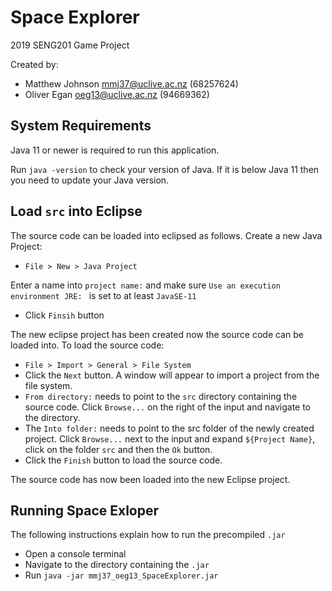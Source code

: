 # Space Explorer
2019 SENG201 Game Project

Created by:
* Matthew Johnson <mmj37@uclive.ac.nz> (68257624)
* Oliver Egan <oeg13@uclive.ac.nz> (94669362)

## System Requirements
Java 11 or newer is required to run this application.

Run `java -version` to check your version of Java. If it is below Java 11 then you need
to update your Java version.

## Load `src` into Eclipse 
The source code can be loaded into eclipsed as follows. Create a new Java Project:

* `File > New > Java Project`

Enter a name into `project name:` and make sure `Use an execution environment JRE: ` is
set to at least `JavaSE-11`

* Click `Finsih` button

The new eclipse project has been created now the source code can be loaded into. To load
the source code:

* `File > Import > General > File System`
* Click the `Next` button. A window will appear to import a project from the file system.
* `From directory:` needs to point to the `src` directory containing the source code. Click `Browse...`
on the right of the input and navigate to the directory.
* The `Into folder:` needs to point to the src folder of the newly created project. Click `Browse...`
next to the input and expand `${Project Name}`, click on the folder `src` and then the `Ok` button.
* Click the `Finish` button to load the source code.

The source code has now been loaded into the new Eclipse project.




## Running Space Exloper
The following instructions explain how to run the precompiled `.jar`
* Open a console terminal
* Navigate to the directory containing the `.jar`
* Run `java -jar mmj37_oeg13_SpaceExplorer.jar`